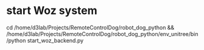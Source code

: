 # start Woz system
cd /home/d3lab/Projects/RemoteControlDog/robot_dog_python && /home/d3lab/Projects/RemoteControlDog/robot_dog_python/env_unitree/bin/python start_woz_backend.py